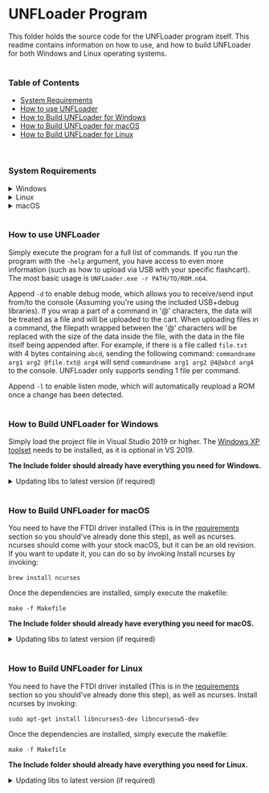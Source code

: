 # UNFLoader Program

This folder holds the source code for the UNFLoader program itself. This readme contains information on how to use, and how to build UNFLoader for both Windows and Linux operating systems.
</br>
</br>
### Table of Contents
* [System Requirements](#system-requirements)
* [How to use UNFLoader](#how-to-use-unfloader)
* [How to Build UNFLoader for Windows](#how-to-build-unfloader-for-windows)
* [How to Build UNFLoader for macOS](#how-to-build-unfloader-for-macos)
* [How to Build UNFLoader for Linux](#how-to-build-unfloader-for-linux)
</br>

### System Requirements
<details><summary>Windows</summary>
<p>
    
* Windows XP or higher
* [The Windows version of this FDTI driver](https://www.ftdichip.com/Drivers/D2XX.htm). If you are on Windows XP, be sure you download the XP driver and not the first one.
</p>
</details>
    
<details><summary>Linux</summary>
<p>
    
* Ubuntu (Haven't tested with others)
* [The relevant FTDI driver for your processor architecture](https://www.ftdichip.com/Drivers/D2XX.htm) (Check the README inside the downloaded tar for install instructions)
* You must run UNFLoader with `sudo`.
* Due to how Linux defaultly sets the vcp driver when plugging in FTDI devices, you need to invoke these commands every time you start a new terminal session: 
```
sudo rmmod usbserial
sudo rmmod ftdi_sio
```
</p>
</details>

<details><summary>macOS</summary>
<p>
    
![The macOS System Information window showing an FTDI device connected to a USB3 port](../readme_assets/macos_system_report.png)
* Connect your flashcart to your computer via a Micro-USB cable. Confirm that the corresponding FTDI USB device appears in **System Information** window.
* Run the **D2xxHelper** installer from [the **Comments** column](https://www.ftdichip.com/Drivers/D2XX.htm) before installing the FTDI driver.
* [The macOS FTDI driver available here](https://www.ftdichip.com/Drivers/D2XX.htm).
* Once you've run **D2xxHelper** and installed the FTDI driver, restart your computer. This is necessary to have the driver working.
* You must run UNFLoader with `sudo`.
* If you grabbed a pre-built UNFLoader binary (AKA you didn't compile it yourself from the source code), you'll have to deal with the fact that macOS prevents running unsigned binaries by default. To fix this, go to the Security & Privacy panel in the System Preferences menu and explicitly allow UNFLoader to be run.
</p>
</details>
</br>

### How to use UNFLoader
Simply execute the program for a full list of commands. If you run the program with the `-help` argument, you have access to even more information (such as how to upload via USB with your specific flashcart). 
The most basic usage is `UNFLoader.exe -r PATH/TO/ROM.n64`. 

Append `-d` to enable debug mode, which allows you to receive/send input from/to the console (Assuming you're using the included USB+debug libraries). If you wrap a part of a command in '@' characters, the data will be treated as a file and will be uploaded to the cart. When uploading files in a command, the filepath wrapped between the '@' characters will be replaced with the size of the data inside the file, with the data in the file itself being appended after. For example, if there is a file called `file.txt` with 4 bytes containing `abcd`, sending the following command: `commandname arg1 arg2 @file.txt@ arg4` will send `commandname arg1 arg2 @4@abcd arg4` to the console. UNFLoader only supports sending 1 file per command.

Append `-l` to enable listen mode, which will automatically reupload a ROM once a change has been detected.
</br>
</br>
### How to Build UNFLoader for Windows
Simply load the project file in Visual Studio 2019 or higher. The <a href="https://docs.microsoft.com/en-us/cpp/build/configuring-programs-for-windows-xp?view=msvc-160">Windows XP toolset</a> needs to be installed, as it is optional in VS 2019.

**The Include folder should already have everything you need for Windows.**
<details><summary>Updating libs to latest version (if required)</summary>

**pdcurses.lib**
* Grab the latest version of PDCurses from [here](https://github.com/wmcbrine/PDCurses).
* Extract the contents of the zip (preferrably somewhere with no spaces in the file path, like `c:\pdcurses`).
* Open the Visual Studio Command Prompt (Tools->Command Line->Developer Command Prompt).
* Run the command `set PDCURSES_SRCDIR=c:\PATH\TO\pdcurses`, obviously replacing the path with your one.
* CD into the `pdcurses/wincon` folder.
* Run the command `nmake -f Makefile.vc` to build pdcurses.
* Copy the `pdcurses.lib` that was compiled from the wincon folder to `UNFLoader/Include`, replacing the pdcurses library in there.
* Copy the `curses.h`, `curspriv.h`, and `panel.h` from the pdcurses directory and put them in `UNFLoader/Include`.
* Open `curses.h` and uncomment the line with `#define MOUSE_MOVED` to fix a warning due to `wincon.h`.

**ftd2xx.lib**
* Download the FTDI driver provided in the **Requirements** section and extract the executable from the zip.
* This is a self extracting executable, meaning you can open the .exe with with a zip program. 
* Grab `ftd2xx.h` and put it in `UNFLoader/Include`.
* Grab `ftd2xx.lib` from `i386` or `amd64` (depending on your CPU architecture) and put it in `UNFLoader/Include`.

**lodepng**
* Download the latest version of LodePNG from [here](https://lodev.org/lodepng/).
* Place `lodepng.cpp` and `lodepng.h` in `UNFLoader/Include`.

Once you have all of these files built and put in the `Include` folder, you're set to compile!
</details>
</br>

### How to Build UNFLoader for macOS
You need to have the FTDI driver installed (This is in the [requirements](#system-requirements) section so you should've already done this step), as well as ncurses. ncurses should come with your stock macOS, but it can be an old revision. If you want to update it, you can do so by invoking
Install ncurses by invoking:

```
brew install ncurses
```

Once the dependencies are installed, simply execute the makefile:

```
make -f Makefile
```

**The Include folder should already have everything you need for macOS.**
<details><summary>Updating libs to latest version (if required)</summary>

**ftd2xx + WinTypes**
* Download the FTDI driver provided in the **Requirements** section and extract the zip.
* Go into the `release` folder.
* Grab `ftd2xx.h` and `WinTypes.h` and put it in `UNFLoader/Include`.

**lodepng**
* Download the latest version of LodePNG from [here](https://lodev.org/lodepng/).
* Place `lodepng.cpp` and `lodepng.h` in `UNFLoader/Include`.

Once you have all of these files built and put in the `Include` folder, you're set to compile!
</details>
</br>

### How to Build UNFLoader for Linux
You need to have the FTDI driver installed (This is in the [requirements](#system-requirements) section so you should've already done this step), as well as ncurses.
Install ncurses by invoking:

```
sudo apt-get install libncurses5-dev libncursesw5-dev
```

Once the dependencies are installed, simply execute the makefile:

```
make -f Makefile
```

**The Include folder should already have everything you need for Linux.**
<details><summary>Updating libs to latest version (if required)</summary>

**ftd2xx + WinTypes**
* Download the FTDI driver provided in the **Requirements** section and extract the zip.
* Go into the `release` folder.
* Grab `ftd2xx.h` and `WinTypes.h` and put it in `UNFLoader/Include`.

**lodepng**
* Download the latest version of LodePNG from [here](https://lodev.org/lodepng/).
* Place `lodepng.cpp` and `lodepng.h` in `UNFLoader/Include`.

Once you have all of these files built and put in the `Include` folder, you're set to compile!
</details>
